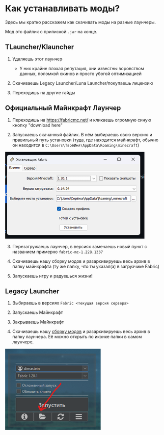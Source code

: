 # Как устанавливать моды?

Здесь мы кратко расскажем как скачивать моды на разные лаунчеры.

Мод это файлик с припиской `.jar` на конце.

## **TLauncher/Klauncher**

1. Удаляешь этот лаунчер
    - У них крайне плохая репутация, они известны воровством данных, поломкой скинов и просто убогой оптимизацией

2. Скачиваешь Legacy Launcher/Luna Launcher/покупаешь лицензию

3. Переходишь на другие гайды

## **Официальный Майнкрафт Лаунчер**

1. Переходишь на https://fabricmc.net/ и кликаешь огромную синую кнопку "download here"

2. Запускаешь скачанный файлик. В нём выбираешь свою версию и правильный путь установки (туда, где находится майнкрафт, обычно он находится в `C:\Users\ТвоёИмя\AppData\Roaming\minecraft`) 

![fabric](../assets/guides/mods/fabric_installer.png)

3. Перезагружаешь лаунчер, в версиях замечаешь новый пункт с названием примерно `fabric-mc-1.228.1337`

4. Скачиваешь нашу сборку модов и разархивируешь весь архив в папку майнкрафта (ту же папку, что ты указал(а) в загрузчике Fabric)

5. Запускаешь игру и радуешься жизни!

## **Legacy Launcher**

1. Выбираешь в версиях `Fabric <текущая версия сервера>`

2. Запускаешь Майнкрафт

3. Закрываешь Майнкрафт

4. Скачиваешь нашу [сборку модов](../Информация/Моды/mods.md) и разархивируешь весь архив в папку лаунчера. Её можно открыть по иконке папки в самом лаунчере.

![legacy](../assets/guides/mods/legacy_launcher.png)